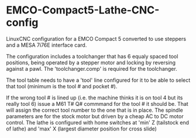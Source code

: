# EMCO-Compact5-Lathe-CNC-config
LinuxCNC configuration for a EMCO Compact 5 converted to use steppers and a MESA 7i76E interface card.

The configuration includes a toolchanger that has 6 equaly spaced tool positions, being operated by a stepper motor and locking by reversing against a pawl.
The 'toolchanger.comp' is required for the toolchanger.

The tool table needs to have a 'tool' line configured for it to be able to select that tool (minimum is the tool # and pocket #).

If the wrong tool # is lined up (i.e. the machine thinks it is on tool 4 but its really tool 6) issue a M61 T# Q# commmand for the tool # it should be. That will assign the correct tool number to the one that is in place.
The spindle parameters are for the stock motor but driven by a cheap AC to DC motor control.
The lathe is configured with home switches at 'min' Z (tailstock end of lathe) and 'max' X (largest diameter position for cross slide)
